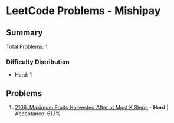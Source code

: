 # LeetCode Problems - Mishipay

## Summary
Total Problems: 1

### Difficulty Distribution

- Hard: 1

## Problems

1. [2106. Maximum Fruits Harvested After at Most K Steps](https://leetcode.com/problems/maximum-fruits-harvested-after-at-most-k-steps/) - **Hard** | Acceptance: 61.1%